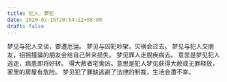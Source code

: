 ```yaml
---
title: 犯人、罪犯
date: 2020-02-15T20:54:12+08:00
draft: false
---
```


梦见与犯人交谈，要遭厄运。
梦见与囚犯吵架，灾祸会过去。
梦见与犯人交朋友，招摇撞骗的朋友会给自己带来损失。
梦见罪人走脱疾病去。 意思是梦见犯人逃走，病患即将好转。
得大赦者宅舍凶。意思是犯人梦见获得大赦或无罪释放，家里的房屋有危险。
梦见犯了罪缺逃避了法律的制裁，生活会遭不幸。